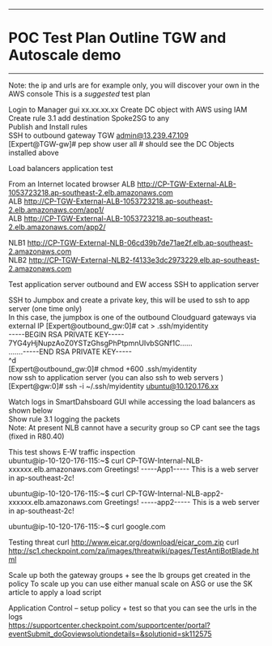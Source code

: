 -----
# POC Test Plan Outline TGW and Autoscale demo  
-----
Note: the ip and urls are for example only, you will discover your own in the AWS console
This is a *suggested* test plan  

Login to Manager gui xx.xx.xx.xx 
Create DC object with AWS using IAM  
Create rule 3.1 add destination Spoke2SG to any    
Publish and Install rules   
SSH to outbound gateway TGW admin@13.239.47.109  
[Expert@TGW-gw]# pep show user all # should see the DC Objects installed above  

Load balancers application test

From an Internet located browser 
ALB http://CP-TGW-External-ALB-1053723218.ap-southeast-2.elb.amazonaws.com  
ALB http://CP-TGW-External-ALB-1053723218.ap-southeast-2.elb.amazonaws.com/app1/  
ALB http://CP-TGW-External-ALB-1053723218.ap-southeast-2.elb.amazonaws.com/app2/  

NLB1 http://CP-TGW-External-NLB-06cd39b7de71ae2f.elb.ap-southeast-2.amazonaws.com  
NLB2 http://CP-TGW-External-NLB2-f4133e3dc2973229.elb.ap-southeast-2.amazonaws.com  
  
Test application server outbound and EW access
SSH to application server   

SSH to Jumpbox and create a private key, this will be used to ssh to app server (one time only)  
In this case, the jumpbox is one of the outbound Cloudguard gateways via external IP 
[Expert@outbound_gw:0]# cat > .ssh/myidentity  
-----BEGIN RSA PRIVATE KEY-----  
7YG4yHjNupzAoZ0YSTzGhsgPhPtpmnUIvbSGNf1C……  
…….-----END RSA PRIVATE KEY-----  
^d  
[Expert@outbound_gw:0]# chmod +600 .ssh/myidentity  
now ssh to application server (you can also ssh to web servers )
[Expert@gw:0]# ssh -i ~/.ssh/myidentity  ubuntu@10.120.176.xx  

Watch logs in SmartDahsboard GUI while accessing the load balancers as shown below     
Show rule 3.1 logging the packets  
Note: At present NLB cannot have a security group so CP cant see the tags (fixed in R80.40) 

This test shows E-W traffic inspection   
ubuntu@ip-10-120-176-115:~$ curl CP-TGW-Internal-NLB-xxxxxx.elb.amazonaws.com
Greetings! -----App1----- This is a web server in ap-southeast-2c!

ubuntu@ip-10-120-176-115:~$ curl CP-TGW-Internal-NLB-app2-xxxxxx.elb.amazonaws.com
Greetings! -----app2----- This is a web server in ap-southeast-2c!

ubuntu@ip-10-120-176-115:~$ curl google.com  
<HTML><HEAD><meta http-equiv="content-type" content="text/html;charset=utf-8">  

Testing threat
curl http://www.eicar.org/download/eicar_com.zip
curl http://sc1.checkpoint.com/za/images/threatwiki/pages/TestAntiBotBlade.html

Scale up both the gateway groups + see the lb groups get created in the policy
To scale up you can use either manual scale on ASG or use the SK article to apply a load script    
 
Application Control – setup policy + test so that you can see the urls in the logs   
https://supportcenter.checkpoint.com/supportcenter/portal?eventSubmit_doGoviewsolutiondetails=&solutionid=sk112575  

